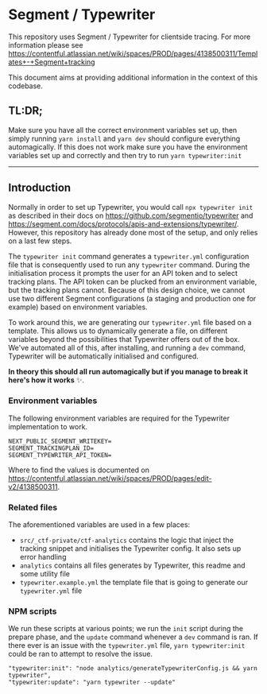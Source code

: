 # Segment / Typewriter

This repository uses Segment / Typewriter for clientside tracing. For more information please
see https://contentful.atlassian.net/wiki/spaces/PROD/pages/4138500311/Templates+-+Segment+tracking

This document aims at providing additional information in the context of this codebase.

## TL:DR;

Make sure you have all the correct environment variables set up, then simply running `yarn install` and `yarn dev`
should configure everything automagically. If this does not work make sure you have the environment variables set up and
correctly and then try to run `yarn typewriter:init`

---

## Introduction

Normally in order to set up Typewriter, you would call `npx typewriter init` as described in their docs
on https://github.com/segmentio/typewriter and https://segment.com/docs/protocols/apis-and-extensions/typewriter/.
However, this repository has already done most of the setup, and only relies on a last few steps.

The `typewriter init` command generates a `typewriter.yml` configuration file that is consequently used to run
any `typewriter` command. During the initialisation process it prompts the user for an API token and to select tracking
plans. The API token can be plucked from an environment variable, but the tracking plans cannot. Because of this design
choice, we cannot use two different Segment configurations (a staging and production one for example) based on
environment variables.

To work around this, we are generating our `typewriter.yml` file based on a template. This allows us to dynamically
generate a file, on different variables beyond the possibilities that Typewriter offers out of the box. We've automated
all of this, after installing, and running a `dev` command, Typewriter will be automatically initialised and
configured.

**In theory this should all run automagically but if you manage to break it here's how it works** ✨.

### Environment variables

The following environment variables are required for the Typewriter implementation to work.

```dotenv
NEXT_PUBLIC_SEGMENT_WRITEKEY=
SEGMENT_TRACKINGPLAN_ID=
SEGMENT_TYPEWRITER_API_TOKEN=
```

Where to find the values is documented on https://contentful.atlassian.net/wiki/spaces/PROD/pages/edit-v2/4138500311.

### Related files

The aforementioned variables are used in a few places:

- `src/_ctf-private/ctf-analytics` contains the logic that inject the tracking snippet and initialises the Typewriter
  config. It also sets up error handling
- `analytics` contains all files generates by Typewriter, this readme and some utility file
- `typewriter.example.yml` the template file that is going to generate our `typewriter.yml` file

### NPM scripts

We run these scripts at various points; we run the `init` script during the prepare phase, and the `update` command
whenever a `dev` command is ran. If there ever is an issue with the `typewriter.yml`
file, `yarn typewriter:init` could be ran to attempt to resolve the issue.

```npm
"typewriter:init": "node analytics/generateTypewriterConfig.js && yarn typewriter",
"typewriter:update": "yarn typewriter --update"
```
